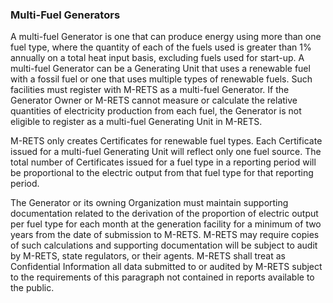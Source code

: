 ### Multi-Fuel Generators

A multi-fuel Generator is one that can produce energy using more than one fuel type, where the quantity of each of the fuels used is greater than 1% annually on a total heat input basis, excluding fuels used for start-up. A multi-fuel Generator can be a Generating Unit that uses a renewable fuel with a fossil fuel or one that uses multiple types of renewable fuels. Such facilities must register with M-RETS as a multi-fuel Generator. If the Generator Owner or M-RETS cannot measure or calculate the relative quantities of electricity production from each fuel, the Generator is not eligible to register as a multi-fuel Generating Unit in M-RETS.

M-RETS only creates Certificates for renewable fuel types. Each Certificate issued for a multi-fuel Generating Unit will reflect only one fuel source. The total number of Certificates issued for a fuel type in a reporting period will be proportional to the electric output from that fuel type for that reporting period.

The Generator or its owning Organization must maintain supporting documentation related to the derivation of the proportion of electric output per fuel type for each month at the generation facility for a minimum of two years from the date of submission to M-RETS. M-RETS may require copies of such calculations and supporting documentation will be subject to audit by M-RETS, state regulators, or their agents. M-RETS shall treat as Confidential Information all data submitted to or audited by M-RETS subject to the requirements of this paragraph not contained in reports available to the public.
